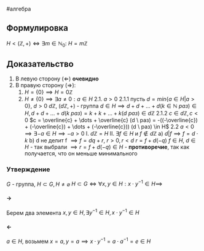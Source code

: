 #алгебра 
## Формулировка
$H < (\mathbb{Z}, +) \iff \exists m \in \mathbb{N}_0: \ H = m \mathbb{Z}$
## Доказательство
1) В левую сторону ($\Leftarrow$) **очевидно**
2) В правую сторону ($\Rightarrow$):
	1. $H = \{ 0\} \implies H = 0 \mathbb{Z}$
	2. $H \neq \{ 0 \} \implies \exists a \neq 0: a \in H$
		2.1. $a > 0$
			2.1.1 пусть $d = min \{ a \in H | a > 0 \}, \ d > 0$
			$d \mathbb{Z}, \ (d \mathbb{Z}, +)$ - группа
			$d \in H \implies d + d + \dots + d (k \in \mathbb{N} \ раз) \in H, d + d + \dots + d (k \ раз) = k + k + \dots + k (d \ раз) \in d \mathbb{Z}$
			2.1.2 $c \in d \mathbb{Z}, c < 0$
			$c = \overline{c} + \dots + \overline{c} (d \ раз) = -((-\overline{c}) + (-\overline{c}) + \dots + (-\overline{c})) (d \ раз) \in H$
		2.2 $a < 0 \implies \exists -a \in H \implies -a > 0$
	I. $d \mathbb{Z} = H$
	II. $\exists f \in H$ и $f \notin d \mathbb{Z}$
		a) $d | f \implies f = d \cdot k$
		b) d не делит f $\implies f = dq + r, \ r > 0, r < d$
			$r = f + d(-q)$
			$f \in H, \ d \in H$ - так выбрали $\implies r = f + d(-q) \in H$ - **противоречие**, так как получается, что он меньше минимального
### Утверждение
$G$ - группа, $H \subset G, H \neq \varnothing$ 
$H \subset G\iff \forall x, y \in H: x \cdot y^{-1} \in H \implies$
#### $\rightarrow$ 
Берем два элемента $x, y \in H, \exists y^{-1} \in H, x\cdot y^{-1} \in H$ 
#### $\leftarrow$ 
$a \in H$, возьмем $x = a, y = a \implies x \cdot y^{-1} = a\cdot a^{-1} = e \in H$ 